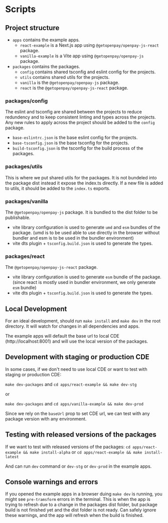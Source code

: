 # Scripts

## Project structure

- `apps` contains the example apps.
  - `react-example` is a Next.js app using `@getopenpay/openpay-js-react` package.
  - `vanilla-example` is a Vite app using `@getopenpay/openpay-js` package.
- `packages` contains the packages.
  - `config` contains shared tsconfig and eslint config for the projects.
  - `utils` contains shared utils for the projects.
  - `vanilla` is the `@getopenpay/openpay-js` package.
  - `react` is the `@getopenpay/openpay-js-react` package.

### packages/config

The eslint and tsconfig are shared between the projects to reduce redundency and to keep consistent linting and types across the projects. Any new rules to apply across the project should be added to the `config` package.

- `base-eslintrc.json` is the base eslint config for the projects.
- `base-tsconfig.json` is the base tsconfig for the projects.
- `build-tsconfig.json` is the tsconfig for the build process of the packages.

### packages/utils

This is where we put shared utils for the packages. It is not bundeled into the package dist instead it expose the index.ts directly.
If a new file is added to utils, it should be added to the `index.ts` exports.

### packages/vanilla

The `@getopenpay/openpay-js` package. It is bundled to the dist folder to be publishable.

- vite library configuration is used to generate `umd` and `esm` bundles of the package. (umd is to be used able to use directly in the browser without bundler and esm is to be used in the bundler environment)
- vite dts plugin + `tsconfig.build.json` is used to generate the types.

### packages/react

The `@getopenpay/openpay-js-react` package.

- vite library configuration is used to generate `esm` bundle of the package. (since react is mostly used in bundler environment, we only generate `esm` bundle)
- vite dts plugin + `tsconfig.build.json` is used to generate the types.

## Local Development

For an ideal development, should run `make install` and `make dev` in the root directory.
It will watch for changes in all dependencies and apps.

The example apps will default the base url to local CDE (http://localhost:8001) and will use the local version of the packages.

## Development with staging or production CDE

In some cases, if we don't need to use local CDE or want to test with staging or production CDE:

`make dev-packages` and
`cd apps/react-example && make dev-stg`

or

`make dev-packages` and
`cd apps/vanilla-example && make dev-prod`

Since we rely on the `baseUrl` prop to set CDE url, we can test with any package version with any environment.

## Testing with released versions of the packages

If we want to test with released versions of the packages:
`cd apps/react-example && make install-alpha` or `cd apps/react-example && make install-latest`

And can run `dev` command or `dev-stg` or `dev-prod` in the example apps.

## Console warnings and errors

If you opened the example apps in a browser duing `make dev` is running, you might see `pre-tramsform` errors in the terminal.
This is when the app is trying to refresh due to a change in the packages dist folder, but package build is not finished yet and the dist folder is not ready.
Can safely ignore these warnings, and the app will refresh when the build is finished.

